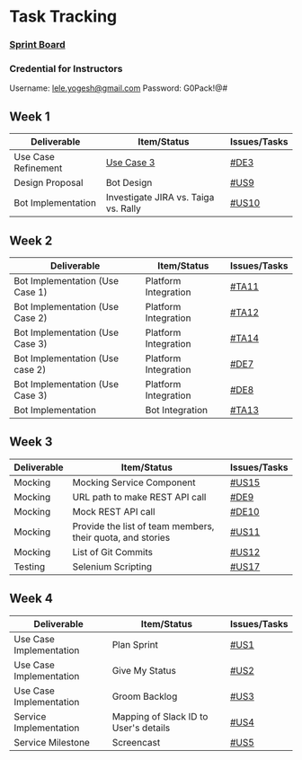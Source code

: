 # Task Tracking

### [Sprint Board](https://rally1.rallydev.com/#/165079587024ud/teamboard)

### Credential for Instructors
Username: lele.yogesh@gmail.com
Password: G0Pack!@#

## Week 1
Deliverable | Item/Status | Issues/Tasks
---|---|---
Use Case Refinement | [Use Case 3](https://github.ncsu.edu/oachary/CSC-510-Project/blob/master/Design/Design.md#use-case-3-backlog-grooming) | [#DE3](https://rally1.rallydev.com/#/165079587024ud/detail/defect/165459751216)
Design Proposal | Bot Design | [#US9](https://rally1.rallydev.com/#/165079587024d/detail/userstory/165461712512) 
Bot Implementation | Investigate JIRA vs. Taiga vs. Rally | [#US10](https://rally1.rallydev.com/#/165079587024ud/detail/userstory/165465912252)

<!--
## Week 2
Deliverable | Item/Status | Issues/Tasks
---|---|---
[Use Case 1](https://github.ncsu.edu/oachary/CSC-510-Project/blob/master/Design/Design.md#use-case-1-story-assignment) | Subflow 1 | [#TA5](https://rally1.rallydev.com/#/165079587024ud/detail/task/165504558388), [#TA6](https://rally1.rallydev.com/#/165079587024ud/detail/task/165505338264), [#TA7](https://rally1.rallydev.com/#/165079587024ud/detail/task/165505339096), [#TA9](https://rally1.rallydev.com/#/165079587024ud/detail/task/165505359920), [#TA10](https://rally1.rallydev.com/#/165079587024ud/detail/task/165505360112)
[Use Case 2](https://github.ncsu.edu/oachary/CSC-510-Project/blob/master/Design/Design.md#use-case-2-status-updating) | Subflow 1 | [#TA1](https://rally1.rallydev.com/#/165079587024d/detail/task/165500222216), [#TA2](https://rally1.rallydev.com/#/165079587024d/detail/task/165500224228), [#TA3](https://rally1.rallydev.com/#/165079587024d/detail/task/165500224860), [#TA8](https://rally1.rallydev.com/#/165079587024d/detail/task/165505347396)
-->

## Week 2
Deliverable | Item/Status | Issues/Tasks
---|---|---
Bot Implementation (Use Case 1) | Platform Integration | [#TA11](https://rally1.rallydev.com/#/165079587024ud/detail/task/166073229848)
Bot Implementation (Use Case 2) | Platform Integration | [#TA12](https://rally1.rallydev.com/#/165079587024ud/detail/task/166073250164) 
Bot Implementation (Use Case 3) | Platform Integration | [#TA14](https://rally1.rallydev.com/#/165079587024ud/detail/task/166235301688) 
Bot Implementation (Use case 2)| Platform Integration | [#DE7](https://rally1.rallydev.com/#/165079587024ud/detail/defect/166235297872) 
Bot Implementation (Use Case 3)| Platform Integration | [#DE8](https://rally1.rallydev.com/#/165079587024ud/detail/defect/166235300396)
Bot Implementation | Bot Integration      | [#TA13](https://rally1.rallydev.com/#/165079587024ud/detail/task/166076311164)



## Week 3
Deliverable | Item/Status | Issues/Tasks
---|---|---
Mocking | Mocking Service Component | [#US15](https://rally1.rallydev.com/#/165079587024d/detail/userstory/166072465984)
Mocking | URL path to make REST API call | [#DE9](https://rally1.rallydev.com/#/165079587024d/detail/defect/167797966432?fdp=true)
Mocking | Mock REST API call | [#DE10](https://rally1.rallydev.com/#/165079587024d/detail/defect/167799610340?fdp=true)
Mocking | Provide the list of team members, their quota, and stories | [#US11](https://rally1.rallydev.com/#/165079587024d/detail/userstory/166072465984)
Mocking | List of Git Commits | [#US12](https://rally1.rallydev.com/#/165079587024d/detail/userstory/165498115104)
Testing | Selenium Scripting | [#US17](https://rally1.rallydev.com/#/165079587024d/detail/userstory/167023725292)



## Week 4
Deliverable | Item/Status | Issues/Tasks
---|---|---
Use Case Implementation | Plan Sprint | [#US1](https://trello.com/c/oIOYzxUH/1-implement-use-case-plan-sprint)
Use Case Implementation | Give My Status | [#US2](https://trello.com/c/oIOYzxUH/https://trello.com/c/pKZ1wvvg/3-implement-use-case-give-my-status)
Use Case Implementation | Groom Backlog | [#US3](https://trello.com/c/LSmkvZso/2-implement-use-case-groom-backlog)
Service Implementation | Mapping of Slack ID to User's details | [#US4](https://trello.com/c/uN773Dkc/5-prepare-screen-cast-for-service-milestone)
Service Milestone | Screencast | [#US5](https://trello.com/c/uN773Dkc/5-prepare-screen-cast-for-service-milestone) 
